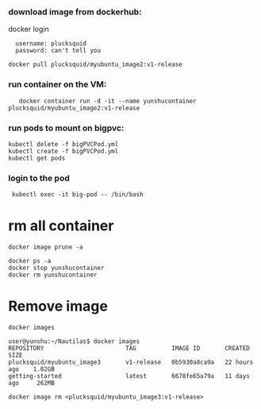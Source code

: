 
### download image from dockerhub:
  docker login
  ```
    username: plucksquid
    password: can't tell you
  ```
  ```
  docker pull plucksquid/myubuntu_image2:v1-release
  ```

### run container on the VM: 
```
   docker container run -d -it --name yunshucontainer plucksquid/myubuntu_image2:v1-release
```

### run pods to mount on bigpvc:

  ```
  kubectl delete -f bigPVCPod.yml
  kubectl create -f bigPVCPod.yml
  kubectl get pods
  ```
  
### login to the pod
  ```
   kubectl exec -it big-pod -- /bin/bash
  ```

# rm all container
  ```
docker image prune -a

docker ps -a
docker stop yunshucontainer
docker rm yunshucontainer

  ```
  
  
# Remove image
```
docker images
```

  ```
user@yunshu:~/Nautilas$ docker images
REPOSITORY                       TAG          IMAGE ID       CREATED         SIZE
plucksquid/myubuntu_image3       v1-release   0b5930a8ca9a   22 hours ago    1.02GB
getting-started                  latest       6678fe65a79a   11 days ago     262MB
  ```

```
docker image rm <plucksquid/myubuntu_image3:v1-release>
```
